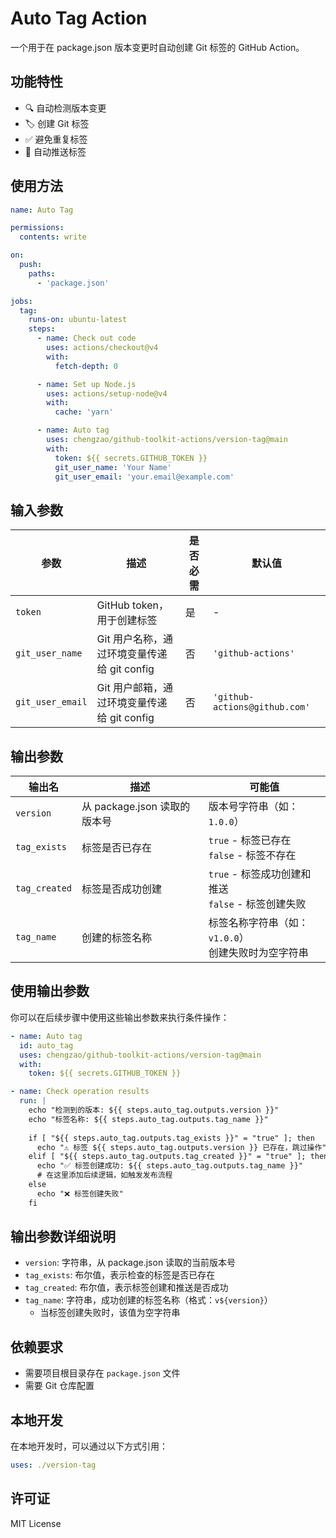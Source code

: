 # Auto Tag Action

一个用于在 package.json 版本变更时自动创建 Git 标签的 GitHub Action。

## 功能特性

- 🔍 自动检测版本变更
- 🏷️ 创建 Git 标签
- ✅ 避免重复标签
- 🚀 自动推送标签

## 使用方法

```yaml
name: Auto Tag

permissions:
  contents: write

on:
  push:
    paths:
      - 'package.json'

jobs:
  tag:
    runs-on: ubuntu-latest
    steps:
      - name: Check out code
        uses: actions/checkout@v4
        with:
          fetch-depth: 0

      - name: Set up Node.js
        uses: actions/setup-node@v4
        with:
          cache: 'yarn'

      - name: Auto tag
        uses: chengzao/github-toolkit-actions/version-tag@main
        with:
          token: ${{ secrets.GITHUB_TOKEN }}
          git_user_name: 'Your Name'
          git_user_email: 'your.email@example.com'
```

## 输入参数

| 参数 | 描述 | 是否必需 | 默认值 |
|------|------|----------|--------|
| `token` | GitHub token，用于创建标签 | 是 | - |
| `git_user_name` | Git 用户名称，通过环境变量传递给 git config | 否 | `'github-actions'` |
| `git_user_email` | Git 用户邮箱，通过环境变量传递给 git config | 否 | `'github-actions@github.com'` |

## 输出参数

| 输出名 | 描述 | 可能值 |
|--------|------|--------|
| `version` | 从 package.json 读取的版本号 | 版本号字符串（如：`1.0.0`） |
| `tag_exists` | 标签是否已存在 | `true` - 标签已存在<br>`false` - 标签不存在 |
| `tag_created` | 标签是否成功创建 | `true` - 标签成功创建和推送<br>`false` - 标签创建失败 |
| `tag_name` | 创建的标签名称 | 标签名称字符串（如：`v1.0.0`）<br>创建失败时为空字符串 |

## 使用输出参数

你可以在后续步骤中使用这些输出参数来执行条件操作：

```yaml
- name: Auto tag
  id: auto_tag
  uses: chengzao/github-toolkit-actions/version-tag@main
  with:
    token: ${{ secrets.GITHUB_TOKEN }}

- name: Check operation results
  run: |
    echo "检测到的版本: ${{ steps.auto_tag.outputs.version }}"
    echo "标签名称: ${{ steps.auto_tag.outputs.tag_name }}"
    
    if [ "${{ steps.auto_tag.outputs.tag_exists }}" = "true" ]; then
      echo "⚠️ 标签 ${{ steps.auto_tag.outputs.version }} 已存在，跳过操作"
    elif [ "${{ steps.auto_tag.outputs.tag_created }}" = "true" ]; then
      echo "✅ 标签创建成功: ${{ steps.auto_tag.outputs.tag_name }}"
      # 在这里添加后续逻辑，如触发发布流程
    else
      echo "❌ 标签创建失败"
    fi
```

## 输出参数详细说明

- `version`: 字符串，从 package.json 读取的当前版本号
- `tag_exists`: 布尔值，表示检查的标签是否已存在
- `tag_created`: 布尔值，表示标签创建和推送是否成功
- `tag_name`: 字符串，成功创建的标签名称（格式：`v${version}`）
  - 当标签创建失败时，该值为空字符串

## 依赖要求

- 需要项目根目录存在 `package.json` 文件
- 需要 Git 仓库配置

## 本地开发

在本地开发时，可以通过以下方式引用：

```yaml
uses: ./version-tag
```

## 许可证

MIT License